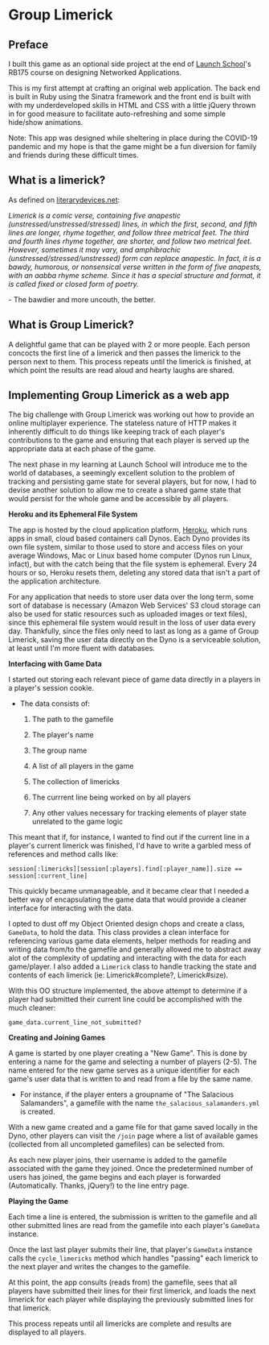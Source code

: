 # Group Limerick

## Preface

I built this game as an optional side project at the end of [Launch School](https://launchschool.com/)'s RB175 course on designing Networked Applications.

This is my first attempt at crafting an original web application. The back end is built in Ruby using the Sinatra framework and the front end is built with with my underdeveloped skills in HTML and CSS with a little jQuery thrown in for good measure to facilitate auto-refreshing and some simple hide/show animations.

Note: This app was designed while sheltering in place during the COVID-19 pandemic and my hope is that the game might be a fun diversion for family and friends during these difficult times.

## What is a limerick?

As defined on [literarydevices.net](http://literarydevices.net/limerick):

*Limerick is a comic verse, containing five anapestic (unstressed/unstressed/stressed) lines, in which the first, second, and fifth lines are longer, rhyme together, and follow three metrical feet. The third and fourth lines rhyme together, are shorter, and follow two metrical feet. However, sometimes it may vary, and amphibrachic (unstressed/stressed/unstressed) form can replace anapestic. In fact, it is a bawdy, humorous, or nonsensical verse written in the form of five anapests, with an aabba rhyme scheme. Since it has a special structure and format, it is called fixed or closed form of poetry.*

\- The bawdier and more uncouth, the better.

## What is Group Limerick?

A delightful game that can be played with 2 or more people. Each person concocts the first line of a limerick and then passes the limerick to the person next to them. This process repeats until the limerick is finished, at which point the results are read aloud and hearty laughs are shared.

## Implementing Group Limerick as a web app

The big challenge with Group Limerick was working out how to provide an online multiplayer experience. The stateless nature of HTTP makes it inherently difficult to do things like keeping track of each player's contributions to the game and ensuring that each player is served up the appropriate data at each phase of the game.

The next phase in my learning at Launch School will introduce me to the world of databases, a seemingly excellent solution to the problem of tracking and persisting game state for several players, but for now, I had to devise another solution to allow me to create a shared game state that would persist for the whole game and be accessible by all players.

**Heroku and its Ephemeral File System**

The app is hosted by the cloud application platform, [Heroku](https://www.heroku.com/), which runs apps in small, cloud based containers call Dynos. Each Dyno provides its own file system, similar to those used to store and access files on your average Windows, Mac or Linux based home computer (Dynos run Linux, infact), but with the catch being that the file system is ephemeral. Every 24 hours or so, Heroku resets them, deleting any stored data that isn't a part of the application architecture.

For any application that needs to store user data over the long term, some sort of database is necessary (Amazon Web Services' S3 cloud storage can also be used for static resources such as uploaded images or text files), since this ephemeral file system would result in the loss of user data every day. Thankfully, since the files only need to last as long as a game of Group Limerick, saving the user data directly on the Dyno is a serviceable solution, at least until I'm more fluent with databases.

**Interfacing with Game Data**

I started out storing each relevant piece of game data directly in a players in a player's session cookie. 

- The data consists of:

  1. The path to the gamefile
  2. The player's name
  3. The group name
  4. A list of all players in the game
  5. The collection of limericks
  6. The currrent line being worked on by all players

  7. Any other values necessary for tracking elements of player state unrelated to the game logic

This meant that if, for instance, I wanted to find out if the current line in a player's current limerick was finished, I'd have to write a garbled mess of references and method calls like:

```
session[:limericks][session[:players].find[:player_name]].size == session[:current_line]
```

This quickly became unmanageable, and it became clear that I needed a better way of encapsulating the game data that would provide a cleaner interface for interacting with the data.

I opted to dust off my Object Oriented design chops and create a class, `GameData`, to hold the data. This class provides a clean interface for referencing various game data elements, helper methods for reading and writing data from/to the gamefile and generally allowed me to abstract away alot of the complexity of updating and interacting with the data for each game/player. I also added a `Limerick` class to handle tracking the state and contents of each limerick (ie: Limerick#complete?, Limerick#size).

With this OO structure implemented, the above attempt to determine if a player had submitted their current line could be accomplished with the much cleaner:

```
game_data.current_line_not_submitted?
```

**Creating and Joining Games**

A game is started by one player creating a "New Game". This is done by entering a name for the game and selecting a number of players (2-5). The name entered for the new game serves as a unique identifier for each game's user data that is written to and read from a file by the same name.

- For instance, if the player enters a groupname of "The Salacious Salamanders", a gamefile with the name `the_salacious_salamanders.yml` is created.

With a new game created and a game file for that game saved locally in the Dyno, other players can visit the `/join` page where a list of available games (collected from all uncompleted gamefiles) can be selected from.

As each new player joins, their username is added to the gamefile associated with the game they joined. Once the predetermined number of users has joined, the game begins and each player is forwarded (Automatically. Thanks, jQuery!) to the line entry page.

**Playing the Game**

Each time a line is entered, the submission is written to the gamefile and all other submitted lines are read from the gamefile into each player's `GameData` instance.

Once the last last player submits their line, that player's `GameData` instance calls the `cycle_limericks` method which handles "passing" each limerick to the next player and writes the changes to the gamefile. 

At this point, the app consults (reads from) the gamefile, sees that all players have submitted their lines for their first limerick, and loads the next limerick for each player while displaying the previously submitted lines for that limerick.

This process repeats until all limericks are complete and results are displayed to all players.